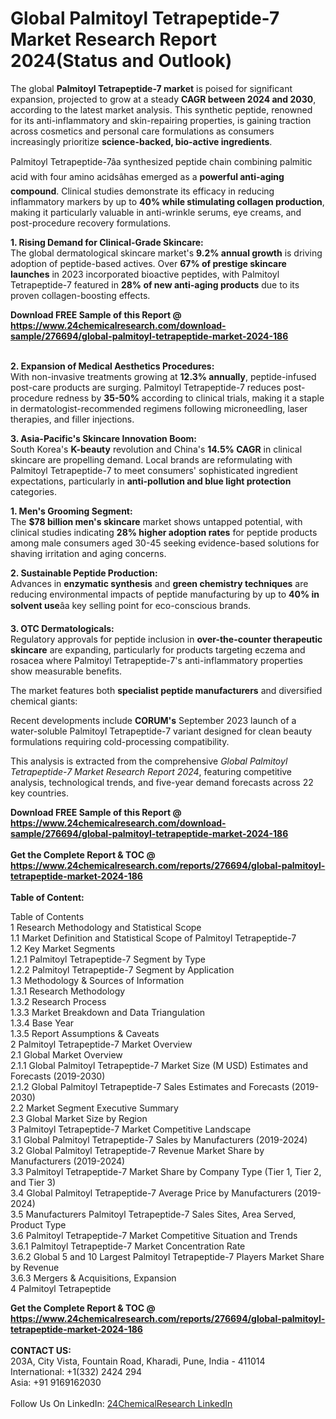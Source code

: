 <h1>Global Palmitoyl Tetrapeptide-7 Market Research Report 2024(Status and Outlook)</h1><p>The global <strong>Palmitoyl Tetrapeptide-7 market</strong> is poised for significant expansion, projected to grow at a steady <strong>CAGR between 2024 and 2030</strong>, according to the latest market analysis. This synthetic peptide, renowned for its anti-inflammatory and skin-repairing properties, is gaining traction across cosmetics and personal care formulations as consumers increasingly prioritize <strong>science-backed, bio-active ingredients</strong>.</p><p>Palmitoyl Tetrapeptide-7âa synthesized peptide chain combining palmitic acid with four amino acidsâhas emerged as a <strong>powerful anti-aging compound</strong>. Clinical studies demonstrate its efficacy in reducing inflammatory markers by up to <strong>40% while stimulating collagen production</strong>, making it particularly valuable in anti-wrinkle serums, eye creams, and post-procedure recovery formulations.</p><p><strong>1. Rising Demand for Clinical-Grade Skincare:</strong><br>
The global dermatological skincare market's <strong>9.2% annual growth</strong> is driving adoption of peptide-based actives. Over <strong>67% of prestige skincare launches</strong> in 2023 incorporated bioactive peptides, with Palmitoyl Tetrapeptide-7 featured in <strong>28% of new anti-aging products</strong> due to its proven collagen-boosting effects.</p><div><b>Download FREE Sample of this Report @ 
            <a href="https://www.24chemicalresearch.com/download-sample/276694/global-palmitoyl-tetrapeptide-market-2024-186">
            https://www.24chemicalresearch.com/download-sample/276694/global-palmitoyl-tetrapeptide-market-2024-186</a></b></div><br><p><strong>2. Expansion of Medical Aesthetics Procedures:</strong><br>
With non-invasive treatments growing at <strong>12.3% annually</strong>, peptide-infused post-care products are surging. Palmitoyl Tetrapeptide-7 reduces post-procedure redness by <strong>35-50%</strong> according to clinical trials, making it a staple in dermatologist-recommended regimens following microneedling, laser therapies, and filler injections.</p><p><strong>3. Asia-Pacific's Skincare Innovation Boom:</strong><br>
South Korea's <strong>K-beauty</strong> revolution and China's <strong>14.5% CAGR</strong> in clinical skincare are propelling demand. Local brands are reformulating with Palmitoyl Tetrapeptide-7 to meet consumers' sophisticated ingredient expectations, particularly in <strong>anti-pollution and blue light protection</strong> categories.</p><p><strong>1. Men's Grooming Segment:</strong><br>
The <strong>$78 billion men's skincare</strong> market shows untapped potential, with clinical studies indicating <strong>28% higher adoption rates</strong> for peptide products among male consumers aged 30-45 seeking evidence-based solutions for shaving irritation and aging concerns.</p><p><strong>2. Sustainable Peptide Production:</strong><br>
Advances in <strong>enzymatic synthesis</strong> and <strong>green chemistry techniques</strong> are reducing environmental impacts of peptide manufacturing by up to <strong>40% in solvent use</strong>âa key selling point for eco-conscious brands.</p><p><strong>3. OTC Dermatologicals:</strong><br>
Regulatory approvals for peptide inclusion in <strong>over-the-counter therapeutic skincare</strong> are expanding, particularly for products targeting eczema and rosacea where Palmitoyl Tetrapeptide-7's anti-inflammatory properties show measurable benefits.</p><p>The market features both <strong>specialist peptide manufacturers</strong> and diversified chemical giants:</p><p>Recent developments include <strong>CORUM's</strong> September 2023 launch of a water-soluble Palmitoyl Tetrapeptide-7 variant designed for clean beauty formulations requiring cold-processing compatibility.</p><p>This analysis is extracted from the comprehensive <em>Global Palmitoyl Tetrapeptide-7 Market Research Report 2024</em>, featuring competitive analysis, technological trends, and five-year demand forecasts across 22 key countries.</p><div><b>Download FREE Sample of this Report @ 
            <a href="https://www.24chemicalresearch.com/download-sample/276694/global-palmitoyl-tetrapeptide-market-2024-186">
            https://www.24chemicalresearch.com/download-sample/276694/global-palmitoyl-tetrapeptide-market-2024-186</a></b></div><br><div><b>Get the Complete Report & TOC @ 
            <a href="https://www.24chemicalresearch.com/reports/276694/global-palmitoyl-tetrapeptide-market-2024-186">
            https://www.24chemicalresearch.com/reports/276694/global-palmitoyl-tetrapeptide-market-2024-186</a></b></div><br>
            <b>Table of Content:</b><p>Table of Contents<br />
1 Research Methodology and Statistical Scope<br />
1.1 Market Definition and Statistical Scope of Palmitoyl Tetrapeptide-7<br />
1.2 Key Market Segments<br />
1.2.1 Palmitoyl Tetrapeptide-7 Segment by Type<br />
1.2.2 Palmitoyl Tetrapeptide-7 Segment by Application<br />
1.3 Methodology & Sources of Information<br />
1.3.1 Research Methodology<br />
1.3.2 Research Process<br />
1.3.3 Market Breakdown and Data Triangulation<br />
1.3.4 Base Year<br />
1.3.5 Report Assumptions & Caveats<br />
2 Palmitoyl Tetrapeptide-7 Market Overview<br />
2.1 Global Market Overview<br />
2.1.1 Global Palmitoyl Tetrapeptide-7 Market Size (M USD) Estimates and Forecasts (2019-2030)<br />
2.1.2 Global Palmitoyl Tetrapeptide-7 Sales Estimates and Forecasts (2019-2030)<br />
2.2 Market Segment Executive Summary<br />
2.3 Global Market Size by Region<br />
3 Palmitoyl Tetrapeptide-7 Market Competitive Landscape<br />
3.1 Global Palmitoyl Tetrapeptide-7 Sales by Manufacturers (2019-2024)<br />
3.2 Global Palmitoyl Tetrapeptide-7 Revenue Market Share by Manufacturers (2019-2024)<br />
3.3 Palmitoyl Tetrapeptide-7 Market Share by Company Type (Tier 1, Tier 2, and Tier 3)<br />
3.4 Global Palmitoyl Tetrapeptide-7 Average Price by Manufacturers (2019-2024)<br />
3.5 Manufacturers Palmitoyl Tetrapeptide-7 Sales Sites, Area Served, Product Type<br />
3.6 Palmitoyl Tetrapeptide-7 Market Competitive Situation and Trends<br />
3.6.1 Palmitoyl Tetrapeptide-7 Market Concentration Rate<br />
3.6.2 Global 5 and 10 Largest Palmitoyl Tetrapeptide-7 Players Market Share by Revenue<br />
3.6.3 Mergers & Acquisitions, Expansion<br />
4 Palmitoyl Tetrapeptide</p><div><b>Get the Complete Report & TOC @ 
            <a href="https://www.24chemicalresearch.com/reports/276694/global-palmitoyl-tetrapeptide-market-2024-186">
            https://www.24chemicalresearch.com/reports/276694/global-palmitoyl-tetrapeptide-market-2024-186</a></b></div><br><b>CONTACT US:</b><br>
            203A, City Vista, Fountain Road, Kharadi, Pune, India - 411014<br>
            International: +1(332) 2424 294<br>
            Asia: +91 9169162030 <br><br>
            Follow Us On LinkedIn: <a href="https://www.linkedin.com/company/24chemicalresearch/">24ChemicalResearch LinkedIn</a>